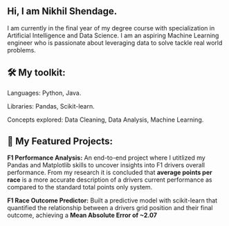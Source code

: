 ## Hi, I am Nikhil Shendage.

I am currently in the final year of my degree course with specialization in Artificial Intelligence and Data Science. I am an aspiring Machine Learning engineer who is passionate about leveraging data to solve tackle real world problems.

## 🛠️ My toolkit:
Languages: Python, Java.

Libraries: Pandas, Scikit-learn.

Concepts explored: Data Cleaning, Data Analysis, Machine Learning.

## 📂 My Featured Projects:
__F1 Performance Analysis:__ An end-to-end project where I utitlized my Pandas and Matplotlib skills to uncover insights into F1 drivers overall performance. From my research it is concluded that __average points per race__ is a more accurate description of a drivers current performance as compared to the standard total points only system.

__F1 Race Outcome Predictor:__ Built a predictive model with scikit-learn that quantified the relationship between a drivers grid position and their final outcome, achieving a __Mean Absolute Error of ~2.07__

<!--
**free-individual/free-individual** is a ✨ _special_ ✨ repository because its `README.md` (this file) appears on your GitHub profile.

Here are some ideas to get you started:

- 🔭 I’m currently working on ...
- 🌱 I’m currently learning ...
- 👯 I’m looking to collaborate on ...
- 🤔 I’m looking for help with ...
- 💬 Ask me about ...
- 📫 How to reach me: ...
- 😄 Pronouns: ...
- ⚡ Fun fact: ...
-->
